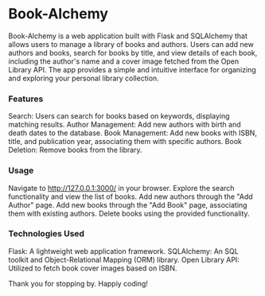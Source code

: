 # Book-Alchemy
Book-Alchemy is a web application built with Flask and SQLAlchemy that allows users to manage a library of books and authors.
Users can add new authors and books, search for books by title, and view details of each book, including the author's name and a cover image fetched from the Open Library API.
The app provides a simple and intuitive interface for organizing and exploring your personal library collection.

### Features
Search: Users can search for books based on keywords, displaying matching results.
Author Management: Add new authors with birth and death dates to the database.
Book Management: Add new books with ISBN, title, and publication year, associating them with specific authors.
Book Deletion: Remove books from the library.

### Usage
Navigate to http://127.0.0.1:3000/ in your browser.
Explore the search functionality and view the list of books.
Add new authors through the "Add Author" page.
Add new books through the "Add Book" page, associating them with existing authors.
Delete books using the provided functionality.

### Technologies Used
Flask: A lightweight web application framework.
SQLAlchemy: An SQL toolkit and Object-Relational Mapping (ORM) library.
Open Library API: Utilized to fetch book cover images based on ISBN.

Thank you for stopping by. Happiy coding!
